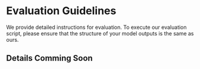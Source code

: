# Evaluation Guidelines
We provide detailed instructions for evaluation. 
To execute our evaluation script, please ensure that the structure of your model outputs is the same as ours.

## Details Comming Soon ##

<!-- We provide two options:
1. Evaluation only: you can parse the response on your own and simply provide one file with all the final predictions.
2. Parse and evaluation: you can leave all the responses to us with the output formats shown below.

## Evaluation Only
If you want to use your own parsing logic and *only provide the final answer*, you can use `main_eval_only.py`.

You can provide all the outputs in *one file* in the following format:

```
{
    "validation_Accounting_1": "D", # strictly "A", "B", "C", "D" for multi-choice question
    "validation_Architecture_and_Engineering_14": "0.0", # any string response for open question.
    ...
}
```
Then run eval_only with:
```
python main_eval_only.py --output_path ./example_outputs/llava1.5_13b/total_val_output.json
```

Please refer to [example output](https://github.com/MMMU-Benchmark/MMMU/blob/main/eval/example_outputs/llava1.5_13b/total_val_output.json) for a detailed prediction file form.


## Parse and Evaluation
You can also provide response and run the `main_parse_and_eval.py` to use our answer parsing processing and evaluation pipeline as follows:

### Output folder structure

```
└── model_name
    ├── category_name (e.g., Accounting)
    │   ├── output.json
    └── category_name (e.g., Electronics)
        ├── output.json
    ...
```

### Output file
Each `output.json`` has a list of dict containing instances for evaluation ().
```
[
    {
        "id": "validation_Electronics_28",
        "question_type": "multiple-choice",
        "answer": "A", # given answer
        "all_choices": [ # create using `get_multi_choice_info` in 
            "A",
            "B",
            "C",
            "D"
        ],
        "index2ans": { # create using `get_multi_choice_info` in 
            "A": "75 + 13.3 cos(250t - 57.7°)V",
            "B": "75 + 23.3 cos(250t - 57.7°)V",
            "C": "45 + 3.3 cos(250t - 57.7°)V",
            "D": "95 + 13.3 cos(250t - 57.7°)V"
        },
        "response": "B" # model response
    },
    {
        "id": "validation_Electronics_29",
        "question_type": "short-answer",
        "answer": "30", # given answer
        "response": "36 watts" # model response
    },
    ...
]
```

### Evaluation
```
python main_parse_and_eval.py --path ./example_outputs/llava1.5_13b --subject ALL # all subject

# OR you can sepecify one subject for the evaluation

python main_parse_and_eval.py --path ./example_outputs/llava1.5_13b --subject elec # short name for Electronics. use --help for all short names

```

`main_parse_and_eval.py` will generate `parsed_output.json` and `result.json` in the subfolder under the same category with output.json, respectively.

```
├── Accounting
│   ├── output.json
│   ├── parsed_output.json
│   └── result.json
└── Electronics
    ├── output.json
    ├── parsed_output.json
    └── result.json
...
```

### Print Results
You can print results locally if you want. (use `pip install tabulate` if you haven't)
```
python print_results.py --path ./example_outputs/llava1.5_13b
# Results may be slightly different due to the ramdon selection for fail response
```



##### Run Llava
In case if you want to reproduce the results of some of the models, please go check run_llava.py as an example.

By seeting up the env following the [llava official repo](https://github.com/haotian-liu/LLaVA) and installing `datasets` packages by huggingface, you can run llava viathe following command:

```
CUDA_VISIBLE_DEVICES=0 nohup python run_llava.py \
--output_path example_outputs/llava1.5_13b_val.json \
--model_path liuhaotian/llava-v1.5-13b \
--config_path configs/llava1.5.yaml
```

Then you can evaluate the results via the very first pipeline. -->
